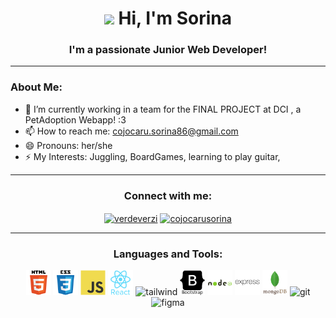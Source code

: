 
<h1 align="center"> <img src="https://raw.githubusercontent.com/MartinHeinz/MartinHeinz/master/wave.gif" width="35"> Hi, I'm Sorina</h1>
<h3 align="center">I'm a passionate Junior Web Developer!</h3>


___
<div>
<h3>About Me:</h3>

- 🌱 I’m currently working in a team for the FINAL PROJECT at DCI , a PetAdoption Webapp! :3
- 📫 How to reach me: [cojocaru.sorina86@gmail.com](mailto:cojocaru.sorina86@gmail.com)
- 😄 Pronouns: her/she
- ⚡ My Interests: 
    Juggling, BoardGames, learning to play guitar, 
  </div>
    
___


<div align="center">
<h3> Connect with me: </h3>
<a href="https://twitter.com/verdeverzi" target="_blank"><img align="center" src="https://raw.githubusercontent.com/rahuldkjain/github-profile-readme-generator/master/src/images/icons/Social/twitter.svg" alt="verdeverzi" height="30" width="40" /></a>
<a href="https://linkedin.com/in/cojocaru-sorina/" target="_blank"><img align="center" src="https://raw.githubusercontent.com/rahuldkjain/github-profile-readme-generator/master/src/images/icons/Social/linked-in-alt.svg" alt="cojocarusorina" height="30" width="40" /></a>
</div>

___

<h3 align="center">Languages and Tools:</h3>
<p align="center">
<img src="https://raw.githubusercontent.com/devicons/devicon/master/icons/html5/html5-original-wordmark.svg" alt="html5" title="HTML5" width="40" height="40"/>
<img src="https://raw.githubusercontent.com/devicons/devicon/master/icons/css3/css3-original-wordmark.svg" alt="css3" title="CSS3" width="40" height="40"/>
<img src="https://raw.githubusercontent.com/devicons/devicon/master/icons/javascript/javascript-original.svg" alt="javascript" title="Javascript" width="40" height="40"/>
<img src="https://raw.githubusercontent.com/devicons/devicon/master/icons/react/react-original-wordmark.svg" alt="react" title="React" width="40" height="40"/>
<img src="https://www.vectorlogo.zone/logos/tailwindcss/tailwindcss-icon.svg" alt="tailwind" title="TailwindCSS" width="40" height="40"/>
<img src="https://raw.githubusercontent.com/devicons/devicon/master/icons/bootstrap/bootstrap-plain-wordmark.svg" alt="bootstrap" title="Bootstrap" width="40" height="40"/>
<img src="https://raw.githubusercontent.com/devicons/devicon/master/icons/nodejs/nodejs-original-wordmark.svg" alt="nodejs" Title="Node" width="40" height="40"/>
<img src="https://raw.githubusercontent.com/devicons/devicon/master/icons/express/express-original-wordmark.svg" alt="express" title="Express" width="40" height="40"/>
<img src="https://raw.githubusercontent.com/devicons/devicon/master/icons/mongodb/mongodb-original-wordmark.svg" alt="mongodb" title="MongoDB" width="40" height="40"/>
<img src="https://www.vectorlogo.zone/logos/git-scm/git-scm-icon.svg" alt="git" title="Git" width="40" height="40"/>
<img src="https://www.vectorlogo.zone/logos/figma/figma-icon.svg" alt="figma" title="Figma" width="40" height="40"/>
</p>


